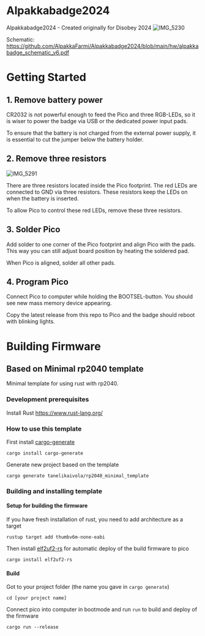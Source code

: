# Alpakkabadge2024

Alpakkabadge2024 - Created originally for Disobey 2024
![IMG_5230](https://github.com/AlpakkaFarmi/Alpakkabadge2024/assets/1899518/a2a75f0f-662e-4a03-a8c5-fc214acd9281)

Schematic: https://github.com/AlpakkaFarmi/Alpakkabadge2024/blob/main/hw/alpakkabadge_schematic_v6.pdf

# Getting Started

## 1. Remove battery power

CR2032 is not powerful enough to feed the Pico and three RGB-LEDs, so it is wiser to power the badge via USB or the dedicated power input pads.

To ensure that the battery is not charged from the external power supply, it is essential to cut the jumper below the battery holder.

## 2. Remove three resistors
![IMG_5291](https://github.com/AlpakkaFarmi/Alpakkabadge2024/assets/1899518/c1cc8bd7-7634-43b4-92ab-43d06c6a29c4)

There are three resistors located inside the Pico footprint.
The red LEDs are connected to GND via three resistors. These resistors keep the LEDs on when the battery is inserted.

To allow Pico to control these red LEDs, remove these three resistors.

## 3. Solder Pico

Add solder to one corner of the Pico footprint and align Pico with the pads. This way you can still adjust board position by heating the soldered pad.

When Pico is aligned, solder all other pads.

## 4. Program Pico

Connect Pico to computer while holding the BOOTSEL-button.
You should see new mass memory device appearing.

Copy the latest release from this repo to Pico and the badge should reboot with blinking lights.

# Building Firmware

## Based on Minimal rp2040 template

Minimal template for using rust with rp2040.

### Development prerequisites

Install Rust https://www.rust-lang.org/

### How to use this template

First install [cargo-generate](https://crates.io/crates/cargo-generate)

    cargo install cargo-generate

Generate new project based on the template

    cargo generate tanelikaivola/rp2040_minimal_template

### Building and installing template

#### Setup for building the firmware

If you have fresh installation of rust, you need to add architecture as a target

    rustup target add thumbv6m-none-eabi

Then install [elf2uf2-rs](https://crates.io/crates/elf2uf2-rs) for automatic deploy of the build firmware to pico
    
    cargo install elf2uf2-rs

#### Build

Got to your project folder (the name you gave in `cargo generate`)

    cd [your project name]

Connect pico into computer in bootmode and run `run` to build and deploy of the firmware

    cargo run --release


